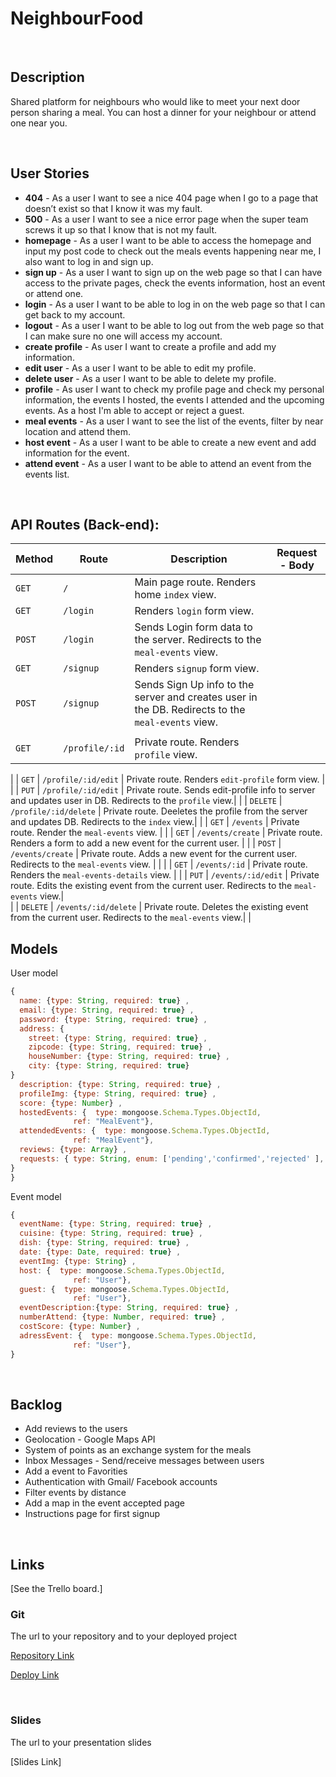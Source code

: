 # NeighbourFood


<br>


## Description

Shared platform for neighbours who would like to meet your next door person sharing a meal. You can host a dinner for your neighbour or attend one near you.



<br>

## User Stories

- **404** - As a user I want to see a nice 404 page when I go to a page that doesn’t exist so that I know it was my fault.
- **500** - As a user I want to see a nice error page when the super team screws it up so that I know that is not my fault.
- **homepage** - As a user I want to be able to access the homepage and input my post code to check out the meals events happening near me, I also want to log in and sign up.
- **sign up** - As a user I want to sign up on the web page so that I can have access to the private pages, check the events information, host an event or attend one.
- **login** - As a user I want to be able to log in on the web page so that I can get back to my account.
- **logout** - As a user I want to be able to log out from the web page so that I can make sure no one will access my account.
- **create profile** - As user I want to create a profile and add my information.
- **edit user** - As a user I want to be able to edit my profile.
- **delete user** - As a user I want to be able to delete my profile.
- **profile** - As user I want to check my profile page and check my personal information, the events I hosted, the events I attended and the upcoming events. As a host I'm able to accept or reject a guest. 
- **meal events** - As a user I want to see the list of the events, filter by near location and attend them.
- **host event** - As a user I want to be able to create a new event and add information for the event.
- **attend event** - As a user I want to be able to attend an event from the events list.



<br>



## API Routes (Back-end):



| **Method** | **Route**                          | **Description**                                              | Request  - Body                                          |
| ---------- | ---------------------------------- | ------------------------------------------------------------ | -------------------------------------------------------- |
| `GET`      | `/`                                | Main page route.  Renders home `index` view.                 |                                                          |
| `GET`      | `/login`                           | Renders `login` form view.                                   |                                                          |
| `POST`     | `/login`                           | Sends Login form data to the server.   Redirects to the `meal-events` view.                      |                                     |
| `GET`      | `/signup`                          | Renders `signup` form view.                                  |                                                          |
| `POST`     | `/signup`                          | Sends Sign Up info to the server and creates user in the DB. Redirects to the `meal-events` view.| 
                 |            
| `GET`      | `/profile/:id`            | Private route. Renders `profile` view.             |                                     
|
| `GET`      | `/profile/:id/edit`            | Private route. Renders `edit-profile` form view.             |                                                          |
| `PUT`      | `/profile/:id/edit`            | Private route. Sends edit-profile info to server and updates user in DB. Redirects to the `profile` view.| 
|
| `DELETE`      | `/profile/:id/delete`            | Private route. Deeletes the profile from the server and updates DB. Redirects to the `index` view.| 
|
| `GET`      | `/events`               | Private route. Render the `meal-events` view.                  |                                                          |
| `GET`     | `/events/create`              | Private route. Renders a form to add a new event for the current user.     |                                |
| `POST`     | `/events/create`              | Private route. Adds a new event for the current user.    Redirects to the `meal-events` view. |                                |
|
| `GET`   | `/events/:id` | Private route. Renders the `meal-events-details` view. |
|
| `PUT`   | `/events/:id/edit` | Private route. Edits the existing event from the current user. Redirects to the `meal-events` view.|  
|
| `DELETE`   | `/events/:id/delete` | Private route. Deletes the existing event from the current user. Redirects to the `meal-events` view.|                                                          |
                                                     




## Models

User model

```javascript
{
  name: {type: String, required: true} ,
  email: {type: String, required: true} ,
  password: {type: String, required: true} ,
  address: {
    street: {type: String, required: true} ,
    zipcode: {type: String, required: true} ,
    houseNumber: {type: String, required: true} ,
    city: {type: String, required: true} 
}
  description: {type: String, required: true} ,
  profileImg: {type: String, required: true} ,
  score: {type: Number} ,
  hostedEvents: {  type: mongoose.Schema.Types.ObjectId,
              ref: "MealEvent"},
  attendedEvents: {  type: mongoose.Schema.Types.ObjectId,
              ref: "MealEvent"},
  reviews: {type: Array} ,
  requests: { type: String, enum: ['pending','confirmed','rejected' ],
}
}

```



Event model

```javascript
{
  eventName: {type: String, required: true} ,
  cuisine: {type: String, required: true} ,
  dish: {type: String, required: true} ,
  date: {type: Date, required: true} ,
  eventImg: {type: String} ,
  host: {  type: mongoose.Schema.Types.ObjectId,
              ref: "User"},
  guest: {  type: mongoose.Schema.Types.ObjectId,
              ref: "User"},
  eventDescription:{type: String, required: true} ,
  numberAttend: {type: Number, required: true} ,
  costScore: {type: Number} ,
  adressEvent: {  type: mongoose.Schema.Types.ObjectId,
              ref: "User"},
}

```



<br>



## Backlog
- Add reviews to the users
- Geolocation - Google Maps API
- System of points as an exchange system for the meals
- Inbox Messages - Send/receive messages between users
- Add a event to Favorities
- Authentication with Gmail/ Facebook accounts
- Filter events by distance
- Add a map in the event accepted page
- Instructions page for first signup


<br>



## Links

[See the Trello board.]

### Git

The url to your repository and to your deployed project

[Repository Link](https://github.com/barbara-carnieri/NeighbourFood)

[Deploy Link]()



<br>



### Slides

The url to your presentation slides

[Slides Link]